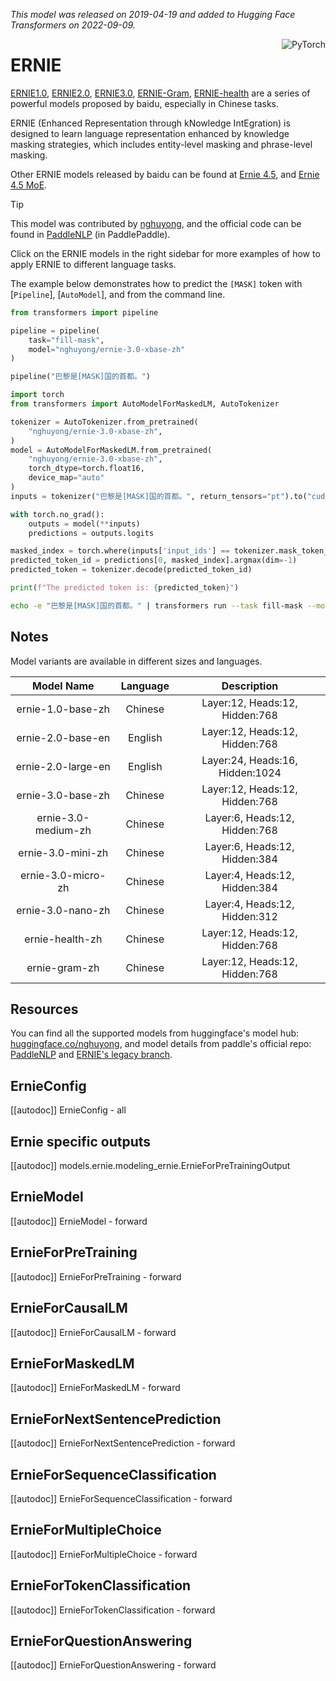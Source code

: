 <!--Copyright 2022 The HuggingFace Team. All rights reserved.

Licensed under the Apache License, Version 2.0 (the "License"); you may not use this file except in compliance with
the License. You may obtain a copy of the License at

http://www.apache.org/licenses/LICENSE-2.0

Unless required by applicable law or agreed to in writing, software distributed under the License is distributed on
an "AS IS" BASIS, WITHOUT WARRANTIES OR CONDITIONS OF ANY KIND, either express or implied. See the License for the
specific language governing permissions and limitations under the License.

⚠️ Note that this file is in Markdown but contain specific syntax for our doc-builder (similar to MDX) that may not be
rendered properly in your Markdown viewer.

-->
*This model was released on 2019-04-19 and added to Hugging Face Transformers on 2022-09-09.*

<div style="float: right;">
    <div class="flex flex-wrap space-x-1">
        <img alt="PyTorch" src="https://img.shields.io/badge/PyTorch-DE3412?style=flat&logo=pytorch&logoColor=white" >
    </div>
</div>

# ERNIE

[ERNIE1.0](https://huggingface.co/papers/1904.09223), [ERNIE2.0](https://ojs.aaai.org/index.php/AAAI/article/view/6428),
[ERNIE3.0](https://huggingface.co/papers/2107.02137), [ERNIE-Gram](https://huggingface.co/papers/2010.12148), [ERNIE-health](https://huggingface.co/papers/2110.07244) are a series of powerful models proposed by baidu, especially in Chinese tasks.

ERNIE (Enhanced Representation through kNowledge IntEgration) is designed to learn language representation enhanced by knowledge masking strategies, which includes entity-level masking and phrase-level masking.

Other ERNIE models released by baidu can be found at [Ernie 4.5](./ernie4_5), and [Ernie 4.5 MoE](./ernie4_5_moe).

> [!TIP]
> This model was contributed by [nghuyong](https://huggingface.co/nghuyong), and the official code can be found in [PaddleNLP](https://github.com/PaddlePaddle/PaddleNLP) (in PaddlePaddle).
>
> Click on the ERNIE models in the right sidebar for more examples of how to apply ERNIE to different language tasks.

The example below demonstrates how to predict the `[MASK]` token with [`Pipeline`], [`AutoModel`], and from the command line.

<hfoptions id="usage">
<hfoption id="Pipeline">

```py
from transformers import pipeline

pipeline = pipeline(
    task="fill-mask",
    model="nghuyong/ernie-3.0-xbase-zh"
)

pipeline("巴黎是[MASK]国的首都。")
```

</hfoption>
<hfoption id="AutoModel">

```py
import torch
from transformers import AutoModelForMaskedLM, AutoTokenizer

tokenizer = AutoTokenizer.from_pretrained(
    "nghuyong/ernie-3.0-xbase-zh",
)
model = AutoModelForMaskedLM.from_pretrained(
    "nghuyong/ernie-3.0-xbase-zh",
    torch_dtype=torch.float16,
    device_map="auto"
)
inputs = tokenizer("巴黎是[MASK]国的首都。", return_tensors="pt").to("cuda")

with torch.no_grad():
    outputs = model(**inputs)
    predictions = outputs.logits

masked_index = torch.where(inputs['input_ids'] == tokenizer.mask_token_id)[1]
predicted_token_id = predictions[0, masked_index].argmax(dim=-1)
predicted_token = tokenizer.decode(predicted_token_id)

print(f"The predicted token is: {predicted_token}")
```

</hfoption>
<hfoption id="transformers CLI">

```bash
echo -e "巴黎是[MASK]国的首都。" | transformers run --task fill-mask --model nghuyong/ernie-3.0-xbase-zh --device 0
```

</hfoption>
</hfoptions>

## Notes

Model variants are available in different sizes and languages.

|     Model Name      | Language |           Description           |
|:-------------------:|:--------:|:-------------------------------:|
|  ernie-1.0-base-zh  | Chinese  | Layer:12, Heads:12, Hidden:768  |
|  ernie-2.0-base-en  | English  | Layer:12, Heads:12, Hidden:768  |
| ernie-2.0-large-en  | English  | Layer:24, Heads:16, Hidden:1024 |
|  ernie-3.0-base-zh  | Chinese  | Layer:12, Heads:12, Hidden:768  |
| ernie-3.0-medium-zh | Chinese  |  Layer:6, Heads:12, Hidden:768  |
|  ernie-3.0-mini-zh  | Chinese  |  Layer:6, Heads:12, Hidden:384  |
| ernie-3.0-micro-zh  | Chinese  |  Layer:4, Heads:12, Hidden:384  |
|  ernie-3.0-nano-zh  | Chinese  |  Layer:4, Heads:12, Hidden:312  |
|   ernie-health-zh   | Chinese  | Layer:12, Heads:12, Hidden:768  |
|    ernie-gram-zh    | Chinese  | Layer:12, Heads:12, Hidden:768  |

## Resources

You can find all the supported models from huggingface's model hub: [huggingface.co/nghuyong](https://huggingface.co/nghuyong), and model details from paddle's official
repo: [PaddleNLP](https://paddlenlp.readthedocs.io/zh/latest/model_zoo/transformers/ERNIE/contents.html)
and [ERNIE's legacy branch](https://github.com/PaddlePaddle/ERNIE/tree/legacy/develop).

## ErnieConfig

[[autodoc]] ErnieConfig
    - all

## Ernie specific outputs

[[autodoc]] models.ernie.modeling_ernie.ErnieForPreTrainingOutput

## ErnieModel

[[autodoc]] ErnieModel
    - forward

## ErnieForPreTraining

[[autodoc]] ErnieForPreTraining
    - forward

## ErnieForCausalLM

[[autodoc]] ErnieForCausalLM
    - forward

## ErnieForMaskedLM

[[autodoc]] ErnieForMaskedLM
    - forward

## ErnieForNextSentencePrediction

[[autodoc]] ErnieForNextSentencePrediction
    - forward

## ErnieForSequenceClassification

[[autodoc]] ErnieForSequenceClassification
    - forward

## ErnieForMultipleChoice

[[autodoc]] ErnieForMultipleChoice
    - forward

## ErnieForTokenClassification

[[autodoc]] ErnieForTokenClassification
    - forward

## ErnieForQuestionAnswering

[[autodoc]] ErnieForQuestionAnswering
    - forward
